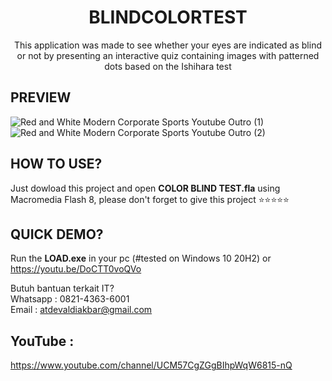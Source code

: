 <h1 align="center">BLINDCOLORTEST</h1>
<p align="center">
This application was made to see whether your eyes are indicated as blind or not by presenting an interactive quiz containing images with patterned dots based on the Ishihara test
</p>

## PREVIEW

![Red and White Modern Corporate Sports Youtube Outro (1)](https://user-images.githubusercontent.com/19890311/109202599-bdbdbd00-77d5-11eb-9f11-9217bf022eb5.png)
![Red and White Modern Corporate Sports Youtube Outro (2)](https://user-images.githubusercontent.com/19890311/109202603-bf878080-77d5-11eb-8f2f-c221bd0d56b9.png)




## HOW TO USE?
Just dowload this project and open <b>COLOR BLIND TEST.fla</b> using Macromedia Flash 8, please don't forget to give this project ⭐⭐⭐⭐⭐

## QUICK DEMO?
Run the <b>LOAD.exe</b> in your pc (#tested on Windows 10 20H2) or<br>
https://youtu.be/DoCTT0voQVo

Butuh bantuan terkait IT?<br>
Whatsapp : 0821-4363-6001<br>
Email : atdevaldiakbar@gmail.com<br>

## YouTube :
https://www.youtube.com/channel/UCM57CgZGgBIhpWqW6815-nQ
